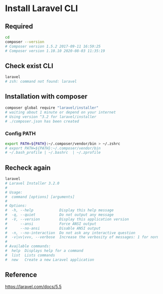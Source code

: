 # Install Laravel CLI

## Required

```bash
cd
composer --version
# Composer version 1.5.2 2017-09-11 16:59:25
# Composer version 1.10.10 2020-08-03 11:35:19
```

## Check exist CLI

```bash
laravel
# zsh: command not found: laravel
```

## Installation with composer

```bash
composer global require "laravel/installer"
# waiting about 1 minute or depend on your internet
# Using version ^3.2 for laravel/installer
# ./composer.json has been created
```

### Config PATH

```bash
export PATH=${PATH}:~/.composer/vendor/bin > ~/.zshrc
# export PATH=${PATH}:~/.composer/vendor/bin
# ~/.bash_profile | ~/.bashrc  | ~/.zprofile
```

## Recheck again

```bash
laravel
# Laravel Installer 3.2.0
#
# Usage:
#  command [options] [arguments]
#
# Options:
#  -h, --help            Display this help message
#  -q, --quiet           Do not output any message
#  -V, --version         Display this application version
#      --ansi            Force ANSI output
#      --no-ansi         Disable ANSI output
#  -n, --no-interaction  Do not ask any interactive question
#  -v|vv|vvv, --verbose  Increase the verbosity of messages: 1 for normal output, 2 for more verbose output and 3 for debug
#
# Available commands:
#  help  Displays help for a command
#  list  Lists commands
#  new   Create a new Laravel application
```

## Reference 

<https://laravel.com/docs/5.5>
